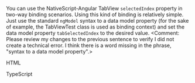 You can use the NativeScript-Angular TabView `selectedIndex` property in two-way binding scenarios. Using this kind of binding is relatively simple. Just use the standard `ngModel` syntax to a data model property (for the sake of example, the TabViewTest class is used as binding context) and set the data model property `tabSelectedIndex` to the desired value. <Comment: Please review my changes to the previous sentence to verify I did not create a technical error. I think there is a word missing in the phrase, "syntax to a data model property".>

HTML
<snippet id='binding-tab-view-html'/>

TypeScript
<snippet id='binding-tab-view-code'/>

